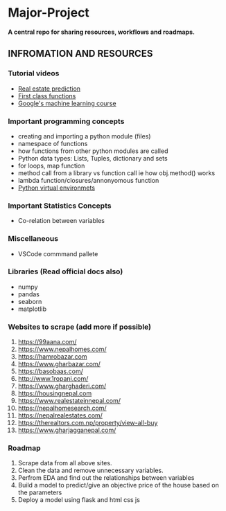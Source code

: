 # Major-Project
**A central repo for sharing resources, workflows and roadmaps.**

## INFROMATION AND RESOURCES

### Tutorial videos
* [Real estate prediction](https://youtu.be/_drqJ9SFCgU) 
* [First class functions](https://www.youtube.com/watch?v=kr0mpwqttM0&t=334s)
* [Google's machine learning course](https://developers.google.com/machine-learning/crash-course/ml-intro)

### Important programming concepts
* creating and importing a python module (files)
* namespace of functions
* how functions from other python modules are called
* Python data types: Lists, Tuples, dictionary and sets
* for loops, map function
* method call from a library vs function call ie how obj.method() works
* lambda function/closures/annonyomous function
* [Python virtual environmets](https://docs.python.org/3/library/venv.html)

### Important Statistics Concepts
* Co-relation between variables

### Miscellaneous
* VSCode commmand pallete


### Libraries (Read official docs also)
* numpy
* pandas
* seaborn
* matplotlib

### Websites to scrape (add more if possible)

1.   https://99aana.com/
2.   https://www.nepalhomes.com/
3.   https://hamrobazar.com
4.   https://www.gharbazar.com/
5.   https://basobaas.com/
6.   http://www.1ropani.com/
7.   https://www.gharghaderi.com/
8.   https://housingnepal.com
9.   https://www.realestateinnepal.com/
10.  https://nepalhomesearch.com/
11.  https://nepalrealestates.com/
12.  https://therealtors.com.np/property/view-all-buy
13.  https://www.gharjagganepal.com/


### Roadmap
1) Scrape data from all above sites.
2) Clean the data and remove unnecessary variables.
3) Perfrom EDA and find out the relationships between variables
4) Build a model to predict/give an objective price of the house based on the parameters
5) Deploy a model using flask and html css js


